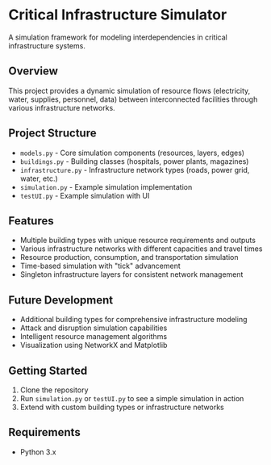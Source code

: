 # Critical Infrastructure Simulator

A simulation framework for modeling interdependencies in critical infrastructure systems.

## Overview

This project provides a dynamic simulation of resource flows (electricity, water, supplies, personnel, data) between interconnected facilities through various infrastructure networks.

## Project Structure

- `models.py` - Core simulation components (resources, layers, edges)
- `buildings.py` - Building classes (hospitals, power plants, magazines)
- `infrastructure.py` - Infrastructure network types (roads, power grid, water, etc.)
- `simulation.py` - Example simulation implementation
- `testUI.py` - Example simulation with UI

## Features

- Multiple building types with unique resource requirements and outputs
- Various infrastructure networks with different capacities and travel times
- Resource production, consumption, and transportation simulation
- Time-based simulation with "tick" advancement
- Singleton infrastructure layers for consistent network management

## Future Development

- Additional building types for comprehensive infrastructure modeling
- Attack and disruption simulation capabilities
- Intelligent resource management algorithms
- Visualization using NetworkX and Matplotlib

## Getting Started

1. Clone the repository
2. Run `simulation.py` or `testUI.py` to see a simple simulation in action
3. Extend with custom building types or infrastructure networks

## Requirements

- Python 3.x
